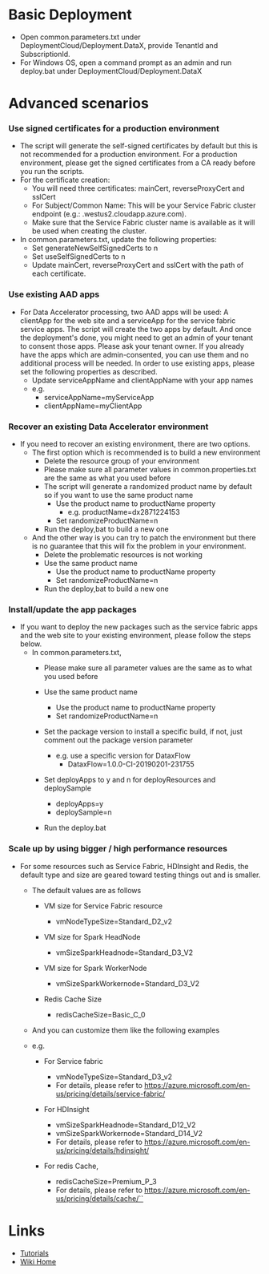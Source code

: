 # Basic Deployment
* Open common.parameters.txt under DeploymentCloud/Deployment.DataX, provide TenantId and SubscriptionId.
* For Windows OS, open a command prompt as an admin and run deploy.bat under DeploymentCloud/Deployment.DataX

# Advanced scenarios
###  Use signed certificates for a production environment
* The script will generate the self-signed certificates by default but this is not recommended for a production environment. For a production environment, please get the signed certificates from a CA ready before you run the scripts.
* For the certificate creation:
	* You will need three certificates: mainCert, reverseProxyCert and sslCert
	* For Subject/Common Name: This will be your Service Fabric cluster endpoint (e.g.: <SFclusterName>.westus2.cloudapp.azure.com). 
	* Make sure that the Service Fabric cluster name is available as it will be used when creating the cluster.
* In common.parameters.txt, update the following properties:
	* Set generateNewSelfSignedCerts to n
	* Set useSelfSignedCerts to n
	* Update mainCert, reverseProxyCert and sslCert with the path of each certificate.
		
### Use existing AAD apps
* For Data Accelerator processing, two AAD apps will be used: A clientApp for the web site and a serviceApp for the service fabric service apps. The script will create the two apps by default. And once the deployment's done, you might need to get an admin of your tenant to consent those apps. Please ask your tenant owner. If you already have the apps which are admin-consented, you can use them and no additional process will be needed. In order to use existing apps, please set the following properties as described.
	* Update serviceAppName and clientAppName with your app names
	* e.g.
		* serviceAppName=myServiceApp
		* clientAppName=myClientApp

### Recover an existing Data Accelerator environment
* If you need to recover an existing environment, there are two options. 
	* The first option which is recommended is to build a new environment
		* Delete the resource group of your environment 
		* Please make sure all parameter values in common.properties.txt are the same as what you used before
		* The script will generate a randomized product name by default so if you want to use the same product name
			* Use the product name to productName property
				* e.g. productName=dx2871224153
		 	* Set randomizeProductName=n
		* Run the deploy,bat to build a new one
	* And the other way is you can try to patch the environment but there is no guarantee that this will fix the problem in your environment.  
		* Delete the problematic resources is not working
		* Use the same product name
			* Use the product name to productName property
			* Set randomizeProductName=n
		* Run the deploy,bat to build a new one

### Install/update the app packages
* If you want to deploy the new packages such as the service fabric apps and the web site to your existing environment, please follow the steps below.
	* In common.parameters.txt,
		* Please make sure all parameter values are the same as to what you used before
		* Use the same product name
			* Use the product name to productName property
			* Set randomizeProductName=n
		* Set the package version to install a specific build, if not, just comment out the package version parameter
			* e.g. use a specific version for DataxFlow
				* DataxFlow=1.0.0-CI-20190201-231755
			
		* Set deployApps to y and n for deployResources and deploySample
			* deployApps=y
			* deploySample=n
		* Run the deploy.bat

### Scale up by using bigger / high performance resources
* For some resources such as Service Fabric, HDInsight and Redis, the default type and size are geared toward testing things out and is smaller.
	* The default values are as follows
	
		* VM size for Service Fabric resource
			* vmNodeTypeSize=Standard_D2_v2
		
		* VM size for Spark HeadNode
			* vmSizeSparkHeadnode=Standard_D3_V2
		
		* VM size for Spark WorkerNode
			* vmSizeSparkWorkernode=Standard_D3_V2
		
		* Redis Cache Size
			* redisCacheSize=Basic_C_0
		
	* And you can customize them like the following examples
	
	* e.g. 
		* For Service fabric
		  * vmNodeTypeSize=Standard_D3_v2
		  * For details, please refer to https://azure.microsoft.com/en-us/pricing/details/service-fabric/
	
		* For HDInsight
		  * vmSizeSparkHeadnode=Standard_D12_V2
		  * vmSizeSparkWorkernode=Standard_D14_V2
		  * For details, please refer to https://azure.microsoft.com/en-us/pricing/details/hdinsight/
	
		* For redis Cache, 
		  * redisCacheSize=Premium_P_3
		  * For details, please refer to https://azure.microsoft.com/en-us/pricing/details/cache/``

# Links
* [Tutorials](Tutorials)
* [Wiki Home](Home) 